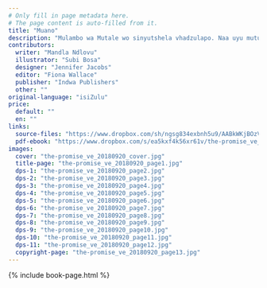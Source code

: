 ```yaml
---
# Only fill in page metadata here.
# The page content is auto-filled from it.
title: "Muano"
description: "Mulambo wa Mutale wo sinyutshela vhadzulapo. Naa uyu mutukana Ipfi wa mulisa a nga kona u tevhedza muano wawe?"
contributors:
  writer: "Mandla Ndlovu"
  illustrator: "Subi Bosa"
  designer: "Jennifer Jacobs"
  editor: "Fiona Wallace"
  publisher: "Indwa Publishers"
  other: ""
original-language: "isiZulu"
price:
  default: ""
  en: ""
links:
  source-files: "https://www.dropbox.com/sh/ngsg834exbnh5u9/AABkWKjBOzV2XGtPeNLAOsqMa?dl=0"
  pdf-ebook: "https://www.dropbox.com/s/ea5kxf4k56xr61v/the-promise_ve_20180920.pdf?dl=0"
images:
  cover: "the-promise_ve_20180920_cover.jpg"
  title-page: "the-promise_ve_20180920_page1.jpg"
  dps-1: "the-promise_ve_20180920_page2.jpg"
  dps-2: "the-promise_ve_20180920_page3.jpg"
  dps-3: "the-promise_ve_20180920_page4.jpg"
  dps-4: "the-promise_ve_20180920_page5.jpg"
  dps-5: "the-promise_ve_20180920_page6.jpg"
  dps-6: "the-promise_ve_20180920_page7.jpg"
  dps-7: "the-promise_ve_20180920_page8.jpg"
  dps-8: "the-promise_ve_20180920_page9.jpg"
  dps-9: "the-promise_ve_20180920_page10.jpg"
  dps-10: "the-promise_ve_20180920_page11.jpg"
  dps-11: "the-promise_ve_20180920_page12.jpg"
  copyright-page: "the-promise_ve_20180920_page13.jpg"
---
```


{% include book-page.html %}
